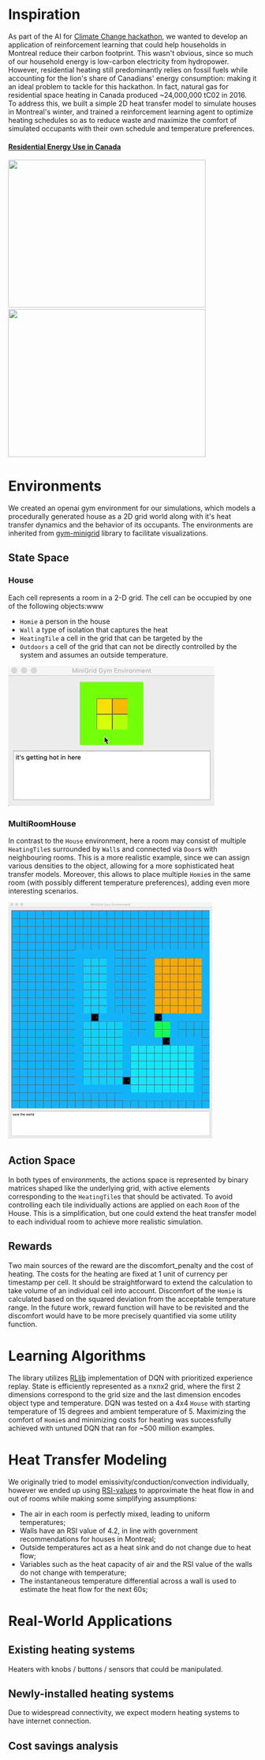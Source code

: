 # Inspiration

As part of the AI for [Climate Change hackathon](https://github.com/ai-launchlab/ccai-hackathon-2019), we wanted to develop an application of reinforcement learning that could help households in Montreal reduce their carbon footprint. This wasn't obvious, since so much of our household energy is low-carbon electricity from hydropower. However, residential heating still predominantly relies on fossil fuels while accounting for the lion's share of Canadians' energy consumption: making it an ideal problem to tackle for this hackathon. In fact, natural gas for residential space heating in Canada produced ~24,000,000 tC02 in 2016. To address this, we built a simple 2D heat transfer model to simulate houses in Montreal's winter, and trained a reinforcement learning agent to optimize heating schedules so as to reduce waste and maximize the comfort of simulated occupants with their own schedule and temperature preferences.

#### [Residential Energy Use in Canada](https://www.nrcan.gc.ca/energy-and-greenhouse-gas-emissions-ghgs/20063#L1)

<img src="https://www.nrcan.gc.ca/sites/www.nrcan.gc.ca/files/energy/energy_fact/residential-appliance-2016_2019.png" width="400" height="300"> <img src="https://www.nrcan.gc.ca/sites/www.nrcan.gc.ca/files/energy/energy_fact/space-heating-2016_2019.png" width="400" height="300">

# Environments
We created an openai gym environment for our simulations, which models a procedurally generated house as a 2D grid world along with it's heat transfer dynamics and the behavior of its occupants. The environments are inherited from [gym-minigrid](https://github.com/maximecb/gym-minigrid) library to facilitate visualizations.

## State Space
### House
Each cell represents a room in a 2-D grid. The cell can be occupied by one of the following objects:www
- `Homie` a person in the house
- `Wall` a type of isolation that captures the heat 
- `HeatingTile` a cell in the grid that can be targeted by the 
- `Outdoors` a cell of the grid that can not be directly controlled by the system and assumes an outside temperature.

![](assets/4rooms.gif)

### MultiRoomHouse
In contrast to the `House` environment, here a room may consist of multiple `HeatingTile`s surrounded by `Wall`s and connected via `Door`s with neighbouring rooms. This is a more realistic example, since we can assign various densities to the object, allowing for a more sophisticated heat transfer models.
Moreover, this allows to place multiple `Homie`s in the same room (with possibly different temperature preferences), adding even more interesting scenarios. 

![](assets/multi_room.gif)

## Action Space
In both types of environments, the actions space is represented by binary matrices shaped like the underlying grid, with active elements corresponding to the `HeatingTile`s that should be activated. To avoid controlling each tile individually actions are applied on each `Room` of the House. This is a simplification, but one could extend the heat transfer model to each individual room to achieve more realistic simulation.

## Rewards
Two main sources of the reward are the discomfort_penalty and the cost of heating.
The costs for the heating are fixed at 1 unit of currency per timestamp per cell. It should be straightforward to extend the calculation to take volume of an individual cell into account. 
Discomfort of the `Homie` is calculated based on the squared deviation from the acceptable temperature range.
In the future work, reward function will have to be revisited and the discomfort would have to be more precisely quantified via some utility function.

# Learning Algorithms

The library utilizes [RLlib](https://ray.readthedocs.io/en/latest/rllib.html) implementation of DQN with prioritized experience replay.
State is efficiently represented as a nxnx2 grid, where the first 2 dimensions correspond to the grid size and the last dimension encodes object type and temperature.
DQN was tested on a 4x4 `House` with starting temperature of 15 degrees and ambient temperature of 5. Maximizing the comfort of `Homie`s and minimizing costs for heating was successfully achieved with untuned DQN that ran for ~500 million examples.


# Heat Transfer Modeling
We originally tried to model emissivity/conduction/convection individually, however we ended up using [RSI-values](https://en.wikipedia.org/wiki/R-value_(insulation)) to approximate the heat flow in and out of rooms while making some simplifying assumptions:  
- The air in each room is perfectly mixed, leading to uniform temperatures;
- Walls have an RSI value of 4.2, in line with government recommendations for houses in Montreal;
- Outside temperatures act as a heat sink and do not change due to heat flow;
- Variables such as the heat capacity of air and the RSI value of the walls do not change with temperature;
- The instantaneous temperature differential across a wall is used to estimate the heat flow for the next 60s;


# Real-World Applications


## Existing heating systems
Heaters with knobs / buttons / sensors that could be manipulated.


## Newly-installed heating systems
Due to widespread connectivity, we expect modern heating systems to have internet connection.

## Cost savings analysis
